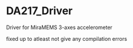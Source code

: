# DA217_Driver
Driver for MiraMEMS 3-axes accelerometer

fixed up to atleast not give any compilation errors
